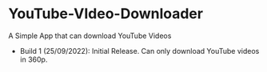 # YouTube-VIdeo-Downloader
A Simple App that can download YouTube Videos

- Build 1 (25/09/2022): Initial Release. Can only download YouTube videos in 360p.